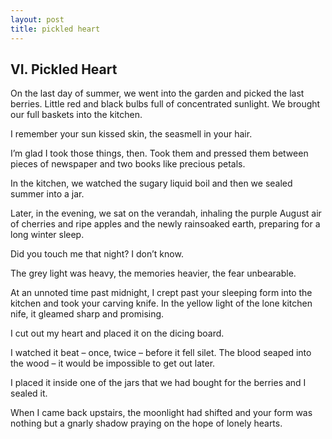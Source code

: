 ```yaml
---
layout: post
title: pickled heart
---
```


## VI. Pickled Heart

On the last day of summer, we went into the garden and picked the last berries. Little red and black bulbs full of concentrated sunlight. We brought our full baskets into the kitchen.

I remember your sun kissed skin, the seasmell in your hair.

I’m glad I took those things, then. Took them and pressed them between pieces of newspaper and two books like precious petals. 

In the kitchen, we watched the sugary liquid boil and then we sealed summer into a jar.

Later, in the evening, we sat on the verandah, inhaling the purple August air of cherries and ripe apples and the newly rainsoaked earth, preparing for a long winter sleep.

Did you touch me that night?
I don’t know.

The grey light was heavy, the memories heavier, the fear unbearable.

At an unnoted time past midnight, I crept past your sleeping form into the kitchen and took your carving knife. In the yellow light of the lone kitchen nife, it gleamed sharp and promising. 

I cut out my heart and placed it on the dicing board.

I watched it beat – once, twice – before it fell silet. The blood seaped into the wood – it would be impossible to get out later. 

I placed it inside one of the jars that we had bought for the berries and I sealed it. 

When I came back upstairs,
the moonlight had shifted
and your form was nothing
but a gnarly shadow praying on the hope of lonely hearts. 
